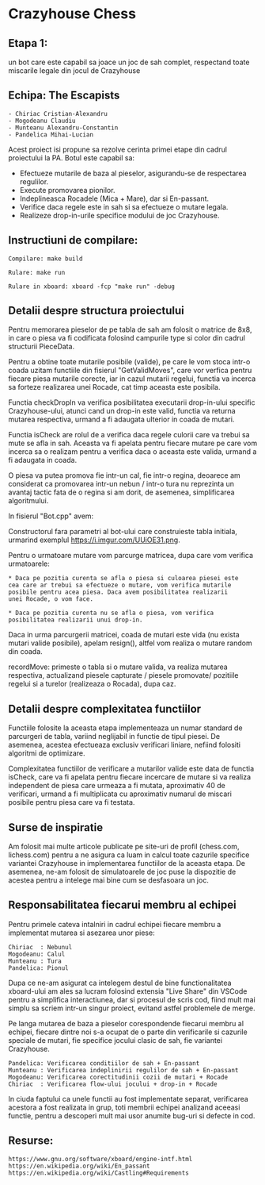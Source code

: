 # Crazyhouse Chess

## Etapa 1:
un bot care este capabil sa joace un joc de sah complet, respectand toate
miscarile legale din jocul de Crazyhouse

## Echipa: The Escapists
	- Chiriac Cristian-Alexandru
	- Mogodeanu Claudiu
	- Munteanu Alexandru-Constantin
	- Pandelica Mihai-Lucian

Acest proiect isi propune sa rezolve cerinta primei etape din cadrul proiectului
la PA. Botul este capabil sa:

* Efectueze mutarile de baza al pieselor, asigurandu-se de respectarea
regulilor.
* Execute promovarea pionilor.
* Indeplineasca Rocadele (Mica + Mare), dar si En-passant.
* Verifice daca regele este in sah si sa efectueze o mutare legala.
* Realizeze drop-in-urile specifice modului de joc Crazyhouse.

## Instructiuni de compilare:
	Compilare: make build

	Rulare: make run
	
	Rulare in xboard: xboard -fcp "make run" -debug

## Detalii despre structura proiectului	

Pentru memorarea pieselor de pe tabla de sah am folosit o matrice de 8x8,
in care o piesa va fi codificata folosind campurile type si color din
cadrul structurii PieceData. 

Pentru a obtine toate mutarile posibile (valide), pe care le vom stoca
intr-o coada uzitam functiile din fisierul "GetValidMoves", care vor
verfica pentru fiecare piesa mutarile corecte, iar in cazul mutarii
regelui, functia va incerca sa forteze realizarea unei Rocade, cat timp
aceasta este posibila.

Functia checkDropIn va verifica posibilitatea executarii drop-in-ului
specific Crazyhouse-ului, atunci cand un drop-in este valid, functia va
returna mutarea respectiva, urmand a fi adaugata ulterior in coada de
mutari.

Functia isCheck are rolul de a verifica daca regele culorii care va
trebui sa mute se afla in sah. Aceasta va fi apelata pentru fiecare mutare
pe care vom incerca sa o realizam pentru a verifica daca o aceasta este
valida, urmand a fi adaugata in coada.

O piesa va putea promova fie intr-un cal, fie intr-o regina, deoarece
am considerat ca promovarea intr-un nebun / intr-o tura nu reprezinta
un avantaj tactic fata de o regina si am dorit, de asemenea,
simplificarea algoritmului.

In fisierul "Bot.cpp" avem:

Constructorul fara parametri al bot-ului care construieste tabla initiala,
urmarind exemplul  https://i.imgur.com/UUiOE31.png.

Pentru o urmatoare mutare vom parcurge matricea, dupa care vom verifica urmatoarele:

	* Daca pe pozitia curenta se afla o piesa si culoarea piesei este
	cea care ar trebui sa efectueze o mutare, vom verifica mutarile
	posibile pentru acea piesa. Daca avem posibilitatea realizarii
	unei Rocade, o vom face.

	* Daca pe pozitia curenta nu se afla o piesa, vom verifica
	posibilitatea realizarii unui drop-in.

Daca in urma parcurgerii matricei, coada de mutari este vida (nu exista mutari
valide posibile), apelam resign(), altfel vom realiza o mutare random din coada.

recordMove: primeste o tabla si o mutare valida, va realiza mutarea respectiva,
actualizand piesele capturate / piesele promovate/ pozitiile regelui si a turelor
(realizeaza o Rocada), dupa caz.

## Detalii despre complexitatea functiilor

Functiile folosite la aceasta etapa implementeaza un numar standard
de parcurgeri de tabla, variind neglijabil in functie de tipul piesei.
De asemenea, acestea efectueaza exclusiv verificari liniare, nefiind
folositi algoritmi de optimizare.

Complexitatea functiilor de verificare a mutarilor valide este
data de functia isCheck, care va fi apelata pentru fiecare incercare de
mutare si va realiza independent de piesa care urmeaza a fi mutata,
aproximativ 40 de verificari, urmand a fi multiplicata cu aproximativ
numarul de miscari posibile pentru piesa care va fi testata.

## Surse de inspiratie

Am folosit mai multe articole publicate pe site-uri de profil (chess.com,
lichess.com) pentru a ne asigura ca luam in calcul toate cazurile specifice
variantei Crazyhouse in implementarea functiilor de la aceasta etapa.
De asemenea, ne-am folosit de simulatoarele de joc puse la dispozitie de
acestea pentru a intelege mai bine cum se desfasoara un joc.

## Responsabilitatea fiecarui membru al echipei

Pentru primele cateva intalniri in cadrul echipei fiecare membru a
implementat mutarea si asezarea unor piese:

	Chiriac  : Nebunul
	Mogodeanu: Calul
	Munteanu : Tura
	Pandelica: Pionul

Dupa ce ne-am asigurat ca intelegem destul de bine functionalitatea xboard-ului
am ales sa lucram folosind extensia "Live Share" din VSCode pentru a simplifica
interactiunea, dar si procesul de scris cod, fiind mult mai simplu sa scriem
intr-un singur proiect, evitand astfel problemele de merge.

Pe langa mutarea de baza a pieselor corespondende fiecarui membru al echipei,
fiecare dintre noi s-a ocupat de o parte din verificarile si cazurile speciale
de mutari, fie specifice jocului clasic de sah, fie variantei Crazyhouse.

	Pandelica: Verificarea conditiilor de sah + En-passant
	Munteanu : Verificarea indeplinirii regulilor de sah + En-passant
	Mogodeanu: Verificarea corectitudinii cozii de mutari + Rocade
	Chiriac  : Verificarea flow-ului jocului + drop-in + Rocade

In ciuda faptului ca unele functii au fost implementate separat, verificarea
acestora a fost realizata in grup, toti membrii echipei analizand aceeasi
functie, pentru a descoperi mult mai usor anumite bug-uri si defecte in cod.

## Resurse:

	https://www.gnu.org/software/xboard/engine-intf.html
	https://en.wikipedia.org/wiki/En_passant
	https://en.wikipedia.org/wiki/Castling#Requirements

